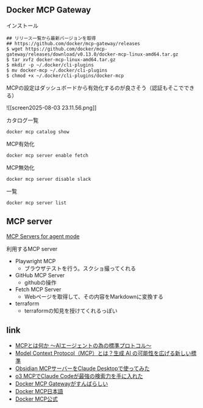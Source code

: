 ## Docker MCP Gateway

インストール

```
## リリース一覧から最新バージョンを取得
## https://github.com/docker/mcp-gateway/releases
$ wget https://github.com/docker/mcp-gateway/releases/download/v0.13.0/docker-mcp-linux-amd64.tar.gz
$ tar xvfz docker-mcp-linux-amd64.tar.gz
$ mkdir -p ~/.docker/cli-plugins 
$ mv docker-mcp ~/.docker/cli-plugins 
$ chmod +x ~/.docker/cli-plugins/docker-mcp
```

MCPの設定はダッシュボードから有効化するのが良さそう（認証もそこでできる）

![[screen2025-08-03 23.11.56.png]]

カタログ一覧
```
docker mcp catalog show
```
MCP有効化
```
docker mcp server enable fetch
```
MCP無効化
```
docker mcp server disable slack
```
一覧
```
docker mcp server list
```

## MCP server

[MCP Servers for agent mode](https://code.visualstudio.com/mcp)

利用するMCP server

- Playwright MCP
	- ブラウザテストを行う。スクショ撮ってくれる
-  GitHub MCP Server
	- githubの操作
- Fetch MCP Server
	- Webページを取得して、その内容をMarkdownに変換する
- terraform
	- terraformの知見を授けてくれるっぽい

## link

- [MCPとは何か 〜AIエージェントの為の標準プロトコル〜](https://blog.cloudnative.co.jp/27994/)
- [Model Context Protocol（MCP）とは？生成 AI の可能性を広げる新しい標準](https://zenn.dev/cloud_ace/articles/model-context-protocol)
- [Obsidian MCPサーバーをClaude Desktopで使ってみた](https://dev.classmethod.jp/articles/obsidian-mcp-claude-desktop-integration-hands-on/)
- [o3 MCPでClaude Codeが最強の検索力を手に入れた](https://zenn.dev/yoshiko/articles/claude-code-with-o3)
- [Docker MCP Gatewayがすんばらしい](https://qiita.com/moritalous/items/8789a37b7db451cc1dba)
- [Docker MCP日本語](https://www.docker.com/ja-jp/blog/docker-mcp-gateway-secure-infrastructure-for-agentic-ai/)
- [Docker MCP公式](https://docs.docker.com/ai/mcp-gateway/)

